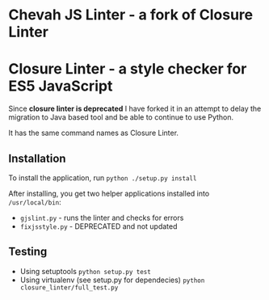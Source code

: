 # Chevah JS Linter - a fork of Closure Linter
# Closure Linter - a style checker for ES5 JavaScript

Since **closure linter is deprecated** I have forked it in an attempt to delay
the migration to Java based tool and be able to continue to use Python.

It has the same command names as Closure Linter.

## Installation

To install the application, run `python ./setup.py install`

After installing, you get two helper applications installed into `/usr/local/bin`:

* `gjslint.py` - runs the linter and checks for errors
* `fixjsstyle.py` - DEPRECATED and not updated


## Testing

* Using setuptools `python setup.py test`
* Using virtualenv (see setup.py for dependecies)
  `python closure_linter/full_test.py`
